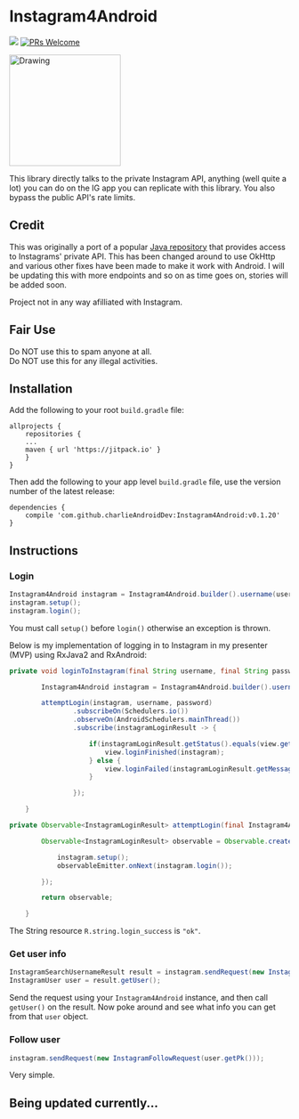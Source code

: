 # Instagram4Android

[![](https://jitpack.io/v/charlieAndroidDev/Instagram4Android.svg?style=flat-square)](https://jitpack.io/#charlieAndroidDev/Instagram4Android)  [![PRs Welcome](https://img.shields.io/badge/PRs-welcome-brightgreen.svg?style=flat-square)](http://makeapullrequest.com)

<img src="https://upload.wikimedia.org/wikipedia/commons/thumb/e/e7/Instagram_logo_2016.svg/1024px-Instagram_logo_2016.svg.png" alt="Drawing" width="200" height="200"/>

This library directly talks to the private Instagram API, anything (well quite a lot) you can do on the IG app you can replicate with this library.  You also bypass the public API's rate limits. 

## Credit
This was originally a port of a popular [Java repository](https://github.com/brunocvcunha/instagram4j) that provides access to Instagrams' private API.  This has been changed around to use OkHttp and various other fixes have been made to make it work with Android.  I will be updating this with more endpoints and so on as time goes on, stories will be added soon.

Project not in any way afilliated with Instagram.

## Fair Use
Do NOT use this to spam anyone at all.<br/>
Do NOT use this for any illegal activities.

## Installation

Add the following to your root ```build.gradle``` file:
```Gradle
allprojects {
    repositories {
	...
	maven { url 'https://jitpack.io' }
    }
}
```

Then add the following to your app level ```build.gradle``` file, use the version number of the latest release:
```Gradle
dependencies {
    compile 'com.github.charlieAndroidDev:Instagram4Android:v0.1.20'
}
```

## Instructions

### Login
```Java
Instagram4Android instagram = Instagram4Android.builder().username(username).password(password).build();
instagram.setup();
instagram.login();
```

You must call ```setup()``` before ```login()``` otherwise an exception is thrown.

Below is my implementation of logging in to Instagram in my presenter (MVP) using RxJava2 and RxAndroid:

```Java
private void loginToInstagram(final String username, final String password) {

        Instagram4Android instagram = Instagram4Android.builder().username(username).password(password).build();

        attemptLogin(instagram, username, password)
                .subscribeOn(Schedulers.io())
                .observeOn(AndroidSchedulers.mainThread())
                .subscribe(instagramLoginResult -> {

                    if(instagramLoginResult.getStatus().equals(view.getStringResource(R.string.login_success))) {
                        view.loginFinished(instagram);
                    } else {
                        view.loginFailed(instagramLoginResult.getMessage());
                    }

                });

    }

private Observable<InstagramLoginResult> attemptLogin(final Instagram4Android instagram) {

        Observable<InstagramLoginResult> observable = Observable.create(observableEmitter -> {

            instagram.setup();
            observableEmitter.onNext(instagram.login());

        });

        return observable;

    }       
```

The String resource ```R.string.login_success``` is ```"ok"```.

### Get user info

```Java
InstagramSearchUsernameResult result = instagram.sendRequest(new InstagramSearchUsernameRequest("example_username"));
InstagramUser user = result.getUser();
```

Send the request using your ```Instagram4Android``` instance, and then call ```getUser()``` on the result.  Now poke around and see what info you can get from that ```user``` object.

### Follow user

```Java
instagram.sendRequest(new InstagramFollowRequest(user.getPk()));
```

Very simple.

## Being updated currently...
